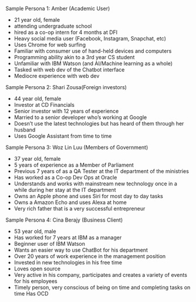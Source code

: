 Sample Persona 1:
Amber (Academic User)
- 21 year old, female
- attending undergraduate school
- hired as a co-op intern for 4 months at DFI
- Heavy social media user (Facebook, Instagram, Snapchat, etc)
- Uses Chrome for web surfing
- Familiar with consumer use of hand-held devices and computers
- Programming ability akin to a 3rd year CS student
- Unfamiliar with IBM Watson (and AI/Machine learning as a whole)
- Tasked with web dev of the Chatbot interface
- Mediocre experience with web dev

Sample Persona 2:
Shari Zousa(Foreign investors)
- 44 year old, female
- Investor at CD Financials
- Senior investor with 12 years of experience
- Married to a senior developer who’s working at Google 
- Doesn’t use the latest technologies but has heard of them through her husband
- Uses Google Assistant from time to time

Sample Persona 3:
Woz Lin Luu (Members of Government)
- 37 year old, female
- 5 years of experience as a Member of Parliament
- Previous 7 years of as a QA Tester at the IT department of the ministries
- Has worked as a Co-op Dev Ops at Oracle
- Understands and works with mainstream new technology once in a while during her stay at the IT department
- Owns an Apple phone and uses Siri for most day to day tasks
- Owns a Amazon Echo and uses Alexa at home
- Very rich father that is a very successful entrepreneur

Sample Persona 4:
Cina Berajy (Business Client)
- 53 year old, male
- Has worked for 7 years at IBM as a manager
- Beginner user of IBM Watson
- Wants an easier way to use ChatBot for his department
- Over 20 years of work experience in the management position 
- Invested in new technologies in his free time
- Loves open source 
- Very active in his company, participates and creates a variety of events for his employees
- Timely person, very conscious of being on time and completing tasks on time
Has OCD


